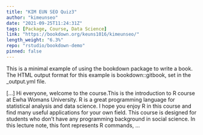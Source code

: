 ```yaml
---
title: "KIM EUN SEO Quiz3"
author: "kimeunseo"
date: "2021-09-25T11:24:31Z"
tags: [Package, Course, Data Science]
link: "https://bookdown.org/keuns1016/kimeunseo/"
length_weight: "6.3%"
repo: "rstudio/bookdown-demo"
pinned: false
---
```


<p>This is a minimal example of using the bookdown package to write a book.
The HTML output format for this example is bookdown::gitbook,
set in the _output.yml file.</p> [...] Hi everyone, welcome to the course.This is the introduction to R course at Ewha Womans
University. R is a great programming language for statistical analysis and data science. I hope you enjoy R in
this course and find many useful applications for your own field. This course is designed for students who don’t have any programming background in social
science. In this lecture note, this font represents R commands, ...
